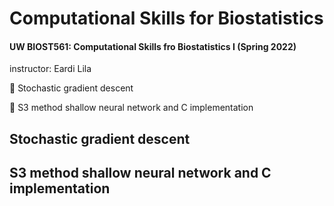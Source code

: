# Computational Skills for Biostatistics
#### UW BIOST561: Computational Skills fro Biostatistics I (Spring 2022)
instructor: Eardi Lila

🌟 Stochastic gradient descent 

🌟 S3 method shallow neural network and C implementation

## Stochastic gradient descent 


## S3 method shallow neural network and C implementation
